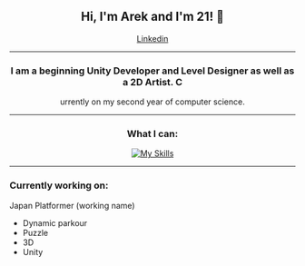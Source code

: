 <div align="center">
  
## Hi, I'm Arek and I'm 21! 👋
[Linkedin](https://www.linkedin.com/in/arkadiusz-kasztelan-943325269/)
</div>

---
<div align="center">

### I am a beginning Unity Developer and Level Designer as well as a 2D Artist. C
urrently on my second year of computer science.

</div>

---
<div align="center">
  
### What I can:
[![My Skills](https://skillicons.dev/icons?i=cs,rider,unity,java,idea,blender,ps)](https://skillicons.dev)

</div>

---

### Currently working on:
Japan Platformer (working name)
- Dynamic parkour
- Puzzle
- 3D
- Unity
